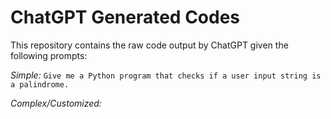 # ChatGPT Generated Codes

This repository contains the raw code output by ChatGPT given the following prompts:

*Simple:*
`Give me a Python program that checks if a user input string is a palindrome.`

*Complex/Customized:*
